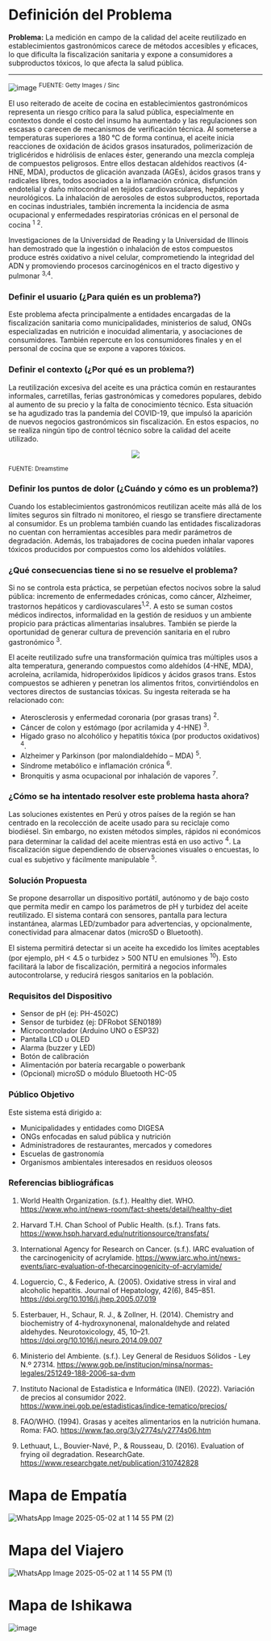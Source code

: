 # Definición del Problema

**Problema:** La medición en campo de la calidad del aceite reutilizado en establecimientos gastronómicos carece de métodos accesibles y eficaces, lo que dificulta la fiscalización sanitaria y expone a consumidores a subproductos tóxicos, lo que afecta la salud pública.

-----

![image](https://github.com/user-attachments/assets/a8698fb6-a0be-44e7-9e8e-d34798f6d9ae)
<sup>FUENTE: Getty Images / Sinc</sup>

El uso reiterado de aceite de cocina en establecimientos gastronómicos representa un riesgo crítico para la salud pública, especialmente en contextos donde el costo del insumo ha aumentado y las regulaciones son escasas o carecen de mecanismos de verificación técnica. Al someterse a temperaturas superiores a 180 °C de forma continua, el aceite inicia reacciones de oxidación de ácidos grasos insaturados, polimerización de triglicéridos e hidrólisis de enlaces éster, generando una mezcla compleja de compuestos peligrosos. Entre ellos destacan aldehídos reactivos (4-HNE, MDA), productos de glicación avanzada (AGEs), ácidos grasos trans y radicales libres, todos asociados a la inflamación crónica, disfunción endotelial y daño mitocondrial en tejidos cardiovasculares, hepáticos y neurológicos. La inhalación de aerosoles de estos subproductos, reportada en cocinas industriales, también incrementa la incidencia de asma ocupacional y enfermedades respiratorias crónicas en el personal de cocina <sup>1</sup> <sup>2</sup>.

Investigaciones de la Universidad de Reading y la Universidad de Illinois han demostrado que la ingestión o inhalación de estos compuestos produce estrés oxidativo a nivel celular, comprometiendo la integridad del ADN y promoviendo procesos carcinogénicos en el tracto digestivo y pulmonar <sup>3,4</sup>.

### Definir el usuario (¿Para quién es un problema?)

Este problema afecta principalmente a entidades encargadas de la fiscalización sanitaria como municipalidades, ministerios de salud, ONGs especializadas en nutrición e inocuidad alimentaria, y asociaciones de consumidores. También repercute en los consumidores finales y en el personal de cocina que se expone a vapores tóxicos.

### Definir el contexto (¿Por qué es un problema?)

La reutilización excesiva del aceite es una práctica común en restaurantes informales, carretillas, ferias gastronómicas y comedores populares, debido al aumento de su precio y la falta de conocimiento técnico. Esta situación se ha agudizado tras la pandemia del COVID-19, que impulsó la aparición de nuevos negocios gastronómicos sin fiscalización. En estos espacios, no se realiza ningún tipo de control técnico sobre la calidad del aceite utilizado.

<p align="center">
  <img src="https://github.com/user-attachments/assets/e730a762-6ed2-4e6a-ad94-3306f2478f12"/>
</p>
<sup>FUENTE: Dreamstime</sup>

### Definir los puntos de dolor (¿Cuándo y cómo es un problema?)

Cuando los establecimientos gastronómicos reutilizan aceite más allá de los límites seguros sin filtrado ni monitoreo, el riesgo se transfiere directamente al consumidor. Es un problema también cuando las entidades fiscalizadoras no cuentan con herramientas accesibles para medir parámetros de degradación. Además, los trabajadores de cocina pueden inhalar vapores tóxicos producidos por compuestos como los aldehídos volátiles.

### ¿Qué consecuencias tiene si no se resuelve el problema?

Si no se controla esta práctica, se perpetúan efectos nocivos sobre la salud pública: incremento de enfermedades crónicas, como cáncer, Alzheimer, trastornos hepáticos y cardiovasculares<sup>1,2</sup>. A esto se suman costos médicos indirectos, informalidad en la gestión de residuos y un ambiente propicio para prácticas alimentarias insalubres. También se pierde la oportunidad de generar cultura de prevención sanitaria en el rubro gastronómico <sup>3</sup>.

El aceite reutilizado sufre una transformación química tras múltiples usos a alta temperatura, generando compuestos como aldehídos (4-HNE, MDA), acroleína, acrilamida, hidroperóxidos lipídicos y ácidos grasos trans. Estos compuestos se adhieren y penetran los alimentos fritos, convirtiéndolos en vectores directos de sustancias tóxicas. Su ingesta reiterada se ha relacionado con:
- Aterosclerosis y enfermedad coronaria (por grasas trans) <sup>2</sup>.
- Cáncer de colon y estómago (por acrilamida y 4-HNE) <sup>3</sup>.
- Hígado graso no alcohólico y hepatitis tóxica (por productos oxidativos) <sup>4</sup>.
- Alzheimer y Parkinson (por malondialdehído – MDA) <sup>5</sup>.
- Síndrome metabólico e inflamación crónica <sup>6</sup>.
- Bronquitis y asma ocupacional por inhalación de vapores <sup>7</sup>.

### ¿Cómo se ha intentado resolver este problema hasta ahora?

Las soluciones existentes en Perú y otros países de la región se han centrado en la recolección de aceite usado para su reciclaje como biodiésel. Sin embargo, no existen métodos simples, rápidos ni económicos para determinar la calidad del aceite mientras está en uso activo <sup>4</sup>. La fiscalización sigue dependiendo de observaciones visuales o encuestas, lo cual es subjetivo y fácilmente manipulable <sup>5</sup>.

### Solución Propuesta

Se propone desarrollar un dispositivo portátil, autónomo y de bajo costo que permita medir en campo los parámetros de pH y turbidez del aceite reutilizado. El sistema contará con sensores, pantalla para lectura instantánea, alarmas LED/zumbador para advertencias, y opcionalmente, conectividad para almacenar datos (microSD o Bluetooth).

El sistema permitirá detectar si un aceite ha excedido los límites aceptables (por ejemplo, pH < 4.5 o turbidez > 500 NTU en emulsiones <sup>10</sup>). Esto facilitará la labor de fiscalización, permitirá a negocios informales autocontrolarse, y reducirá riesgos sanitarios en la población.

### Requisitos del Dispositivo
- Sensor de pH (ej: PH-4502C)
- Sensor de turbidez (ej: DFRobot SEN0189)
- Microcontrolador (Arduino UNO o ESP32)
- Pantalla LCD u OLED
- Alarma (buzzer y LED)
- Botón de calibración
- Alimentación por batería recargable o powerbank
- (Opcional) microSD o módulo Bluetooth HC-05

### Público Objetivo

Este sistema está dirigido a:
- Municipalidades y entidades como DIGESA
- ONGs enfocadas en salud pública y nutrición
- Administradores de restaurantes, mercados y comedores
- Escuelas de gastronomía
- Organismos ambientales interesados en residuos oleosos

### Referencias bibliográficas

1) World Health Organization. (s.f.). Healthy diet. WHO. https://www.who.int/news-room/fact-sheets/detail/healthy-diet

2) Harvard T.H. Chan School of Public Health. (s.f.). Trans fats. https://www.hsph.harvard.edu/nutritionsource/transfats/

3) International Agency for Research on Cancer. (s.f.). IARC evaluation of the carcinogenicity of acrylamide. https://www.iarc.who.int/news-events/iarc-evaluation-of-thecarcinogenicity-of-acrylamide/

4) Loguercio, C., & Federico, A. (2005). Oxidative stress in viral and alcoholic hepatitis. Journal of Hepatology, 42(6), 845–851. https://doi.org/10.1016/j.jhep.2005.07.019

5) Esterbauer, H., Schaur, R. J., & Zollner, H. (2014). Chemistry and biochemistry of 4-hydroxynonenal, malonaldehyde and related aldehydes. Neurotoxicology, 45, 10–21. https://doi.org/10.1016/j.neuro.2014.09.007

6) Ministerio del Ambiente. (s.f.). Ley General de Residuos Sólidos - Ley N.º 27314. https://www.gob.pe/institucion/minsa/normas-legales/251249-188-2006-sa-dvm

7) Instituto Nacional de Estadística e Informática (INEI). (2022). Variación de precios al consumidor 2022. https://www.inei.gob.pe/estadisticas/indice-tematico/precios/

9) FAO/WHO. (1994). Grasas y aceites alimentarios en la nutrición humana. Roma: FAO. https://www.fao.org/3/y2774s/y2774s06.htm

10) Lethuaut, L., Bouvier-Navé, P., & Rousseau, D. (2016). Evaluation of frying oil degradation. ResearchGate. https://www.researchgate.net/publication/310742828

# Mapa de Empatía
![WhatsApp Image 2025-05-02 at 1 14 55 PM (2)](https://github.com/user-attachments/assets/daa28ac6-3453-4b49-af6f-ed795f028ffd)


# Mapa del Viajero
![WhatsApp Image 2025-05-02 at 1 14 55 PM (1)](https://github.com/user-attachments/assets/5f3700de-ac01-406a-bfdb-ddc47588fa55)


# Mapa de Ishikawa
![image](https://github.com/user-attachments/assets/a083b4db-20dd-409a-8554-976d10def282)

